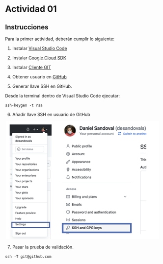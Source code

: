 # Actividad 01

## Instrucciones

Para la primer actividad, deberán cumplir lo siguiente: 

1. Instalar [Visual Studio Code](https://code.visualstudio.com/)

2. Instalar [Google Cloud SDK](https://cloud.google.com/sdk/docs/install?hl=es-419#windows)

3. Instalar [Cliente GIT](https://github.com/git-for-windows/git/releases/download/v2.40.1.windows.1/Git-2.40.1-64-bit.exe)

4. Obtener usuario en [GitHub](https://github.com)

5. Generar llave SSH en GitHub. 

Desde la terminal dentro de Visual Studio Code ejecutar: 

```
ssh-keygen -t rsa
```

6. Añadir llave SSH en usuario de GitHub

<p align="center">
<img src="images/image-01.png" width="500">
</p>


7. Pasar la prueba de validación. 

```
ssh -T git@github.com
```




